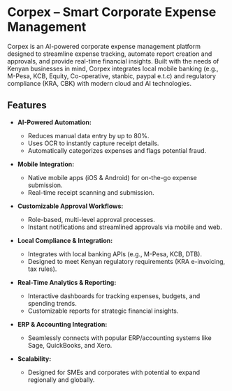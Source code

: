 # Corpex – Smart Corporate Expense Management

Corpex is an AI-powered corporate expense management platform designed to streamline expense tracking, automate report creation and approvals, and provide real-time financial insights. Built with the needs of Kenyan businesses in mind, Corpex integrates local mobile banking (e.g., M-Pesa, KCB, Equity, Co-operative, stanbic, paypal e.t.c) and regulatory compliance (KRA, CBK) with modern cloud and AI technologies.

## Features

- **AI-Powered Automation:**  
  - Reduces manual data entry by up to 80%.
  - Uses OCR to instantly capture receipt details.
  - Automatically categorizes expenses and flags potential fraud.

- **Mobile Integration:**  
  - Native mobile apps (iOS & Android) for on-the-go expense submission.
  - Real-time receipt scanning and submission.

- **Customizable Approval Workflows:** 
  - Role-based, multi-level approval processes.
  - Instant notifications and streamlined approvals via mobile and web.

- **Local Compliance & Integration:**  
  - Integrates with local banking APIs (e.g., M-Pesa, KCB, DTB).
  - Designed to meet Kenyan regulatory requirements (KRA e-invoicing, tax rules).

- **Real-Time Analytics & Reporting:**  
  - Interactive dashboards for tracking expenses, budgets, and spending trends.
  - Customizable reports for strategic financial insights.

- **ERP & Accounting Integration:**  
  - Seamlessly connects with popular ERP/accounting systems like Sage, QuickBooks, and Xero.
  
- **Scalability:**  
  - Designed for SMEs and corporates with potential to expand regionally and globally.


